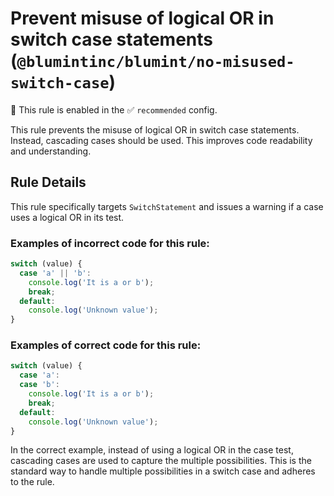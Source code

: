 # Prevent misuse of logical OR in switch case statements (`@blumintinc/blumint/no-misused-switch-case`)

💼 This rule is enabled in the ✅ `recommended` config.

<!-- end auto-generated rule header -->

This rule prevents the misuse of logical OR in switch case statements. Instead, cascading cases should be used. This improves code readability and understanding.

## Rule Details

This rule specifically targets `SwitchStatement` and issues a warning if a case uses a logical OR in its test.

### Examples of incorrect code for this rule:

```typescript
switch (value) {
  case 'a' || 'b':
    console.log('It is a or b');
    break;
  default:
    console.log('Unknown value');
}
```

### Examples of correct code for this rule:

```typescript
switch (value) {
  case 'a':
  case 'b':
    console.log('It is a or b');
    break;
  default:
    console.log('Unknown value');
}
```

In the correct example, instead of using a logical OR in the case test, cascading cases are used to capture the multiple possibilities. This is the standard way to handle multiple possibilities in a switch case and adheres to the rule.
